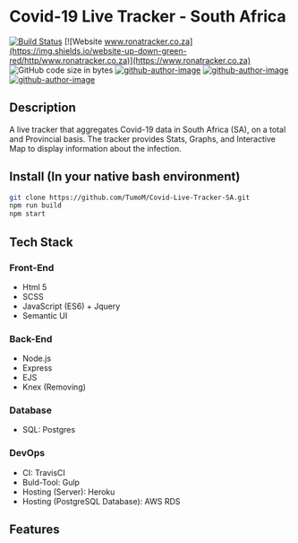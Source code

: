 # Covid-19 Live Tracker - South Africa
[![Build Status](https://travis-ci.com/TumoM/Covid-Live-Tracker-SA.svg?branch=master)](https://travis-ci.com/TumoM/Covid-Live-Tracker-SA) 
[![Website www.ronatracker.co.za](https://img.shields.io/website-up-down-green-red/http/www.ronatracker.co.za)](https://www.ronatracker.co.za)
![GitHub code size in bytes](https://img.shields.io/github/languages/code-size/TumoM/Covid-Live-Tracker-SA)
[![github-author-image](https://img.shields.io/github/issues/detail/commonality/TumoM/Covid-Live-Tracker-SA)](https://github.com/TumoM/Covid-Live-Tracker-SA.git)
[![github-author-image](https://img.shields.io/github/languages/count/TumoM/Covid-Live-Tracker-SA)](https://github.com/TumoM/Covid-Live-Tracker-SA.git)
[![github-author-image](https://img.shields.io/github/languages/top/TumoM/Covid-Live-Tracker-SA)](https://github.com/TumoM/Covid-Live-Tracker-SA.git)
## Description 
A live tracker that aggregates Covid-19 data in South Africa (SA), on a total and Provincial basis. 
The tracker provides Stats, Graphs, and Interactive Map to display information about the infection.

## Install (In your native bash environment)
```bash
git clone https://github.com/TumoM/Covid-Live-Tracker-SA.git 
npm run build
npm start
```

## Tech Stack
### Front-End
- Html 5
- SCSS
- JavaScript (ES6) + Jquery
- Semantic UI
### Back-End
- Node.js
- Express
- EJS
- Knex (Removing)
### Database
- SQL: Postgres
### DevOps
- CI: TravisCI
- Buld-Tool: Gulp
- Hosting (Server): Heroku
- Hosting (PostgreSQL Database): AWS RDS
## Features

